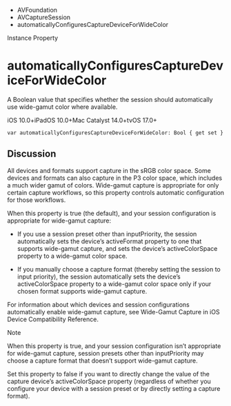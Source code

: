 

- AVFoundation
- AVCaptureSession
-  automaticallyConfiguresCaptureDeviceForWideColor 

Instance Property

# automaticallyConfiguresCaptureDeviceForWideColor

A Boolean value that specifies whether the session should automatically use wide-gamut color where available.

iOS 10.0+iPadOS 10.0+Mac Catalyst 14.0+tvOS 17.0+

``` source
var automaticallyConfiguresCaptureDeviceForWideColor: Bool { get set }
```

## Discussion

All devices and formats support capture in the sRGB color space. Some devices and formats can also capture in the P3 color space, which includes a much wider gamut of colors. Wide-gamut capture is appropriate for only certain capture workflows, so this property controls automatic configuration for those workflows.

When this property is true (the default), and your session configuration is appropriate for wide-gamut capture:

- If you use a session preset other than inputPriority, the session automatically sets the device’s activeFormat property to one that supports wide-gamut capture, and sets the device’s activeColorSpace property to a wide-gamut color space.

- If you manually choose a capture format (thereby setting the session to input priority), the session automatically sets the device’s activeColorSpace property to a wide-gamut color space only if your chosen format supports wide-gamut capture.

For information about which devices and session configurations automatically enable wide-gamut capture, see Wide-Gamut Capture in iOS Device Compatibility Reference.

Note

When this property is true, and your session configuration isn’t appropriate for wide-gamut capture, session presets other than inputPriority may choose a capture format that doesn’t support wide-gamut capture.

Set this property to false if you want to directly change the value of the capture device’s activeColorSpace property (regardless of whether you configure your device with a session preset or by directly setting a capture format).

